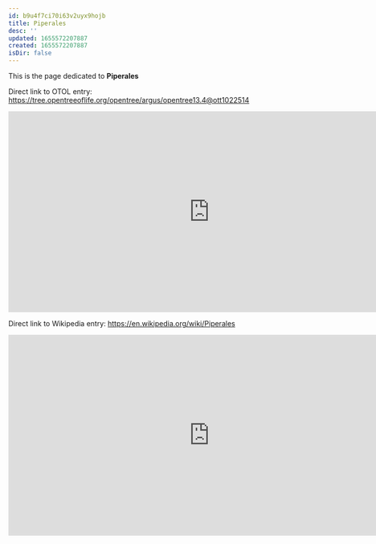 ```yaml
---
id: b9u4f7ci70i63v2uyx9hojb
title: Piperales
desc: ''
updated: 1655572207887
created: 1655572207887
isDir: false
---
```

This is the page dedicated to **Piperales**


Direct link to OTOL entry: https://tree.opentreeoflife.org/opentree/argus/opentree13.4@ott1022514



<html>
    <body>
    <iframe src="https://tree.opentreeoflife.org/opentree/argus/opentree13.4@ott1022514"
    width="800" height="400" frameborder="0" allowfullscreen> </iframe>
    </body>
</html>
    


Direct link to Wikipedia entry: https://en.wikipedia.org/wiki/Piperales



<html>
    <body>
    <iframe src="https://en.wikipedia.org/wiki/Piperales"
    width="800" height="400" frameborder="0" allowfullscreen> </iframe>
    </body>
</html>
    
